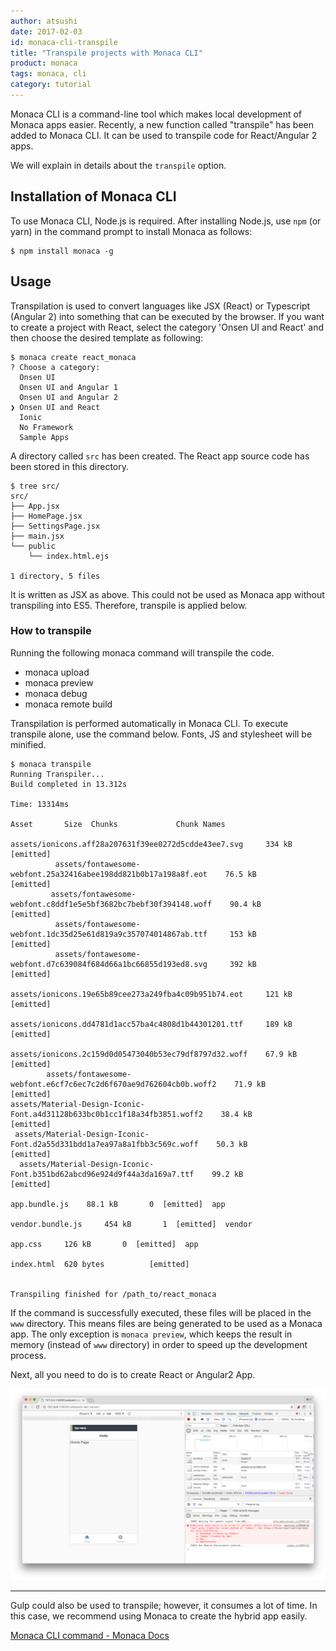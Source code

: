 ```yaml
---
author: atsushi
date: 2017-02-03
id: monaca-cli-transpile
title: "Transpile projects with Monaca CLI"
product: monaca
tags: monaca, cli
category: tutorial
---
```


Monaca CLI is a command-line tool which makes local development of Monaca apps easier. Recently, a new function called "transpile" has been added to Monaca CLI. It can be used to transpile code for React/Angular 2 apps.

We will explain in details about the `transpile` option.

## Installation of Monaca CLI

To use Monaca CLI, Node.js is required. After installing Node.js, use `npm` (or yarn) in the command prompt to install Monaca as follows:

```
$ npm install monaca -g
```

## Usage

Transpilation is used to convert languages like JSX (React) or Typescript (Angular 2) into something that can be executed by the browser.  If you want to create a project with React, select the category 'Onsen UI and React' and then choose the desired template as following:

```
$ monaca create react_monaca
? Choose a category:
  Onsen UI
  Onsen UI and Angular 1
  Onsen UI and Angular 2
❯ Onsen UI and React
  Ionic
  No Framework
  Sample Apps
```

A directory called `src` has been created. The React app source code has been stored in this directory.

```
$ tree src/
src/
├── App.jsx
├── HomePage.jsx
├── SettingsPage.jsx
├── main.jsx
└── public
    └── index.html.ejs

1 directory, 5 files
```

It is written as JSX as above. This could not be used as Monaca app without transpiling into ES5. Therefore, transpile is applied below.

### How to transpile

Running the following monaca command will transpile the code.

- monaca upload
- monaca preview
- monaca debug
- monaca remote build

Transpilation is performed automatically in Monaca CLI. To execute transpile alone, use the command below. Fonts, JS and stylesheet will be minified.

```
$ monaca transpile
Running Transpiler...
Build completed in 13.312s

Time: 13314ms
                                                                    Asset       Size  Chunks             Chunk Names
                     assets/ionicons.aff28a207631f39ee0272d5cdde43ee7.svg     334 kB          [emitted]  
          assets/fontawesome-webfont.25a32416abee198dd821b0b17a198a8f.eot    76.5 kB          [emitted]  
         assets/fontawesome-webfont.c8ddf1e5e5bf3682bc7bebf30f394148.woff    90.4 kB          [emitted]  
          assets/fontawesome-webfont.1dc35d25e61d819a9c357074014867ab.ttf     153 kB          [emitted]  
          assets/fontawesome-webfont.d7c639084f684d66a1bc66855d193ed8.svg     392 kB          [emitted]  
                     assets/ionicons.19e65b89cee273a249fba4c09b951b74.eot     121 kB          [emitted]  
                     assets/ionicons.dd4781d1acc57ba4c4808d1b44301201.ttf     189 kB          [emitted]  
                    assets/ionicons.2c159d0d05473040b53ec79df8797d32.woff    67.9 kB          [emitted]  
        assets/fontawesome-webfont.e6cf7c6ec7c2d6f670ae9d762604cb0b.woff2    71.9 kB          [emitted]  
assets/Material-Design-Iconic-Font.a4d31128b633bc0b1cc1f18a34fb3851.woff2    38.4 kB          [emitted]  
 assets/Material-Design-Iconic-Font.d2a55d331bdd1a7ea97a8a1fbb3c569c.woff    50.3 kB          [emitted]  
  assets/Material-Design-Iconic-Font.b351bd62abcd96e924d9f44a3da169a7.ttf    99.2 kB          [emitted]  
                                                            app.bundle.js    88.1 kB       0  [emitted]  app
                                                         vendor.bundle.js     454 kB       1  [emitted]  vendor
                                                                  app.css     126 kB       0  [emitted]  app
                                                               index.html  620 bytes          [emitted]  


Transpiling finished for /path_to/react_monaca
```

If the command is successfully executed, these files will be placed in the `www` directory. This means files are being generated to be used as a Monaca app. The only exception is `monaca preview`, which keeps the result in memory (instead of `www` directory) in order to speed up the development process.

Next, all you need to do is to create React or Angular2 App.

![](/blog/content/images/2016/Nov/monaca-react-preview.png)

----

Gulp could also be used to transpile; however, it consumes a lot of time. In this case, we recommend using Monaca to create the hybrid app easily.

[Monaca CLI command - Monaca Docs](https://docs.monaca.io/en/manual/development/monaca_cli/cli_commands/#monaca-transpile)
